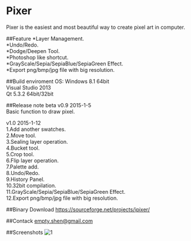 Pixer
=====

Pixer is the easiest and most beautiful way to create pixel art in computer.

##Feature
*Layer Management.  
*Undo/Redo.  
*Dodge/Deepen Tool.  
*Photoshop like shortcut.  
*GrayScale/Sepia/SepiaBlue/SepiaGreen Effect.  
*Export png/bmp/jpg file with big resolution.   

##Build enviroment
OS: Windows 8.1 64bit  
Visual Studio 2013  
Qt 5.3.2 64bit/32bit  

##Release note
beta v0.9 2015-1-5  
Basic function to draw pixel.  

v1.0 2015-1-12  
1.Add another swatches.  
2.Move tool.  
3.Sealing layer operation.  
4.Bucket tool.  
5.Crop tool.  
6.Flip layer operation.  
7.Palette add.  
8.Undo/Redo.  
9.History Panel.  
10.32bit compilation.  
11.GrayScale/Sepia/SepiaBlue/SepiaGreen Effect.  
12.Export png/bmp/jpg file with big resolution.  

##Binary Download
https://sourceforge.net/projects/ipixer/  

##Contack
empty.shen@gmail.com  



##Screenshots
![1][1]



  [1]: https://github.com/SilangQuan/Pixer/blob/master/Screenshots/mario.png
